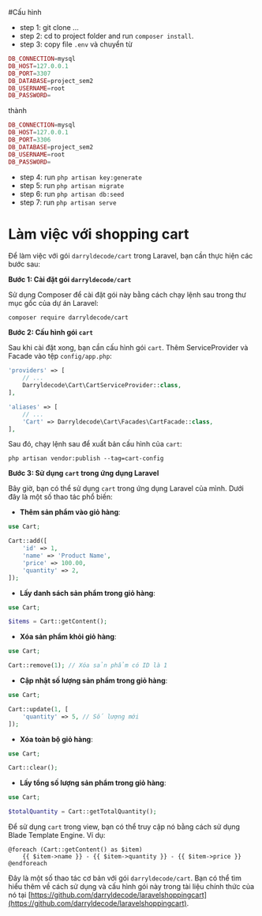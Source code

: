 #Cấu hình
- step 1: git clone ...
- step 2: cd to project folder and run `composer install`.
- step 3: copy file `.env` và chuyển từ

```php
DB_CONNECTION=mysql
DB_HOST=127.0.0.1
DB_PORT=3307
DB_DATABASE=project_sem2
DB_USERNAME=root
DB_PASSWORD=
```

thành

```php
DB_CONNECTION=mysql
DB_HOST=127.0.0.1
DB_PORT=3306
DB_DATABASE=project_sem2
DB_USERNAME=root
DB_PASSWORD=
```

- step 4: run `php artisan key:generate`
- step 5: run `php artisan migrate`
- step 6: run `php artisan db:seed`
- step 7: run `php artisan serve`

# Làm việc với shopping cart
Để làm việc với gói `darryldecode/cart` trong Laravel, bạn cần thực hiện các bước sau:

**Bước 1: Cài đặt gói `darryldecode/cart`**

Sử dụng Composer để cài đặt gói này bằng cách chạy lệnh sau trong thư mục gốc của dự án Laravel:

```
composer require darryldecode/cart
```

**Bước 2: Cấu hình gói `cart`**

Sau khi cài đặt xong, bạn cần cấu hình gói `cart`. Thêm ServiceProvider và Facade vào tệp `config/app.php`:

```php
'providers' => [
    // ...
    Darryldecode\Cart\CartServiceProvider::class,
],

'aliases' => [
    // ...
    'Cart' => Darryldecode\Cart\Facades\CartFacade::class,
],
```

Sau đó, chạy lệnh sau để xuất bản cấu hình của `cart`:

```
php artisan vendor:publish --tag=cart-config
```

**Bước 3: Sử dụng `cart` trong ứng dụng Laravel**

Bây giờ, bạn có thể sử dụng `cart` trong ứng dụng Laravel của mình. Dưới đây là một số thao tác phổ biến:

- **Thêm sản phẩm vào giỏ hàng**:

```php
use Cart;

Cart::add([
    'id' => 1,
    'name' => 'Product Name',
    'price' => 100.00,
    'quantity' => 2,
]);
```

- **Lấy danh sách sản phẩm trong giỏ hàng**:

```php
use Cart;

$items = Cart::getContent();
```

- **Xóa sản phẩm khỏi giỏ hàng**:

```php
use Cart;

Cart::remove(1); // Xóa sản phẩm có ID là 1
```

- **Cập nhật số lượng sản phẩm trong giỏ hàng**:

```php
use Cart;

Cart::update(1, [
    'quantity' => 5, // Số lượng mới
]);
```

- **Xóa toàn bộ giỏ hàng**:

```php
use Cart;

Cart::clear();
```

- **Lấy tổng số lượng sản phẩm trong giỏ hàng**:

```php
use Cart;

$totalQuantity = Cart::getTotalQuantity();
```

Để sử dụng `cart` trong view, bạn có thể truy cập nó bằng cách sử dụng Blade Template Engine. Ví dụ:

```blade.php
@foreach (Cart::getContent() as $item)
    {{ $item->name }} - {{ $item->quantity }} - {{ $item->price }}
@endforeach
```

Đây là một số thao tác cơ bản với gói `darryldecode/cart`. Bạn có thể tìm hiểu thêm về cách sử dụng và cấu hình gói này trong tài liệu chính thức của nó tại [https://github.com/darryldecode/laravelshoppingcart](https://github.com/darryldecode/laravelshoppingcart).